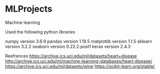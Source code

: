 # MLProjects
Machine learning


Used the following python libraries

numpy version 3.6.9 pandas version 1.19.5 matplotlib version 1.1.5 sklearn version 3.2.2 seaborn version 0.22.2.post1 keras version 2.4.3

Reefrences https://archive.ics.uci.edu/ml/datasets/heart+disease 
http://archive.ics.uci.edu/ml/machine-learning-databases/heart-disease/
https://archive.ics.uci.edu/ml/datasets/wine
https://scikit-learn.org/stable/ 
